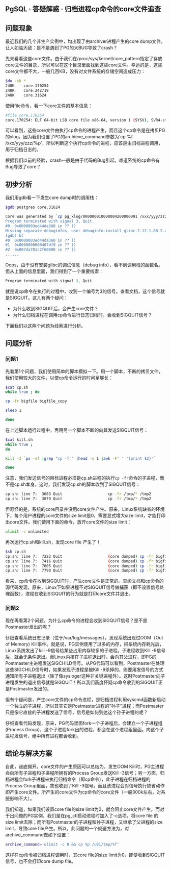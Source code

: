 ## PgSQL · 答疑解惑 · 归档进程cp命令的core文件追查


    
## 问题现象


最近我们的几个非生产实例中，均出现了由archiver进程产生的core dump文件，让人如临大敌：是不是遇到了PG的大BUG导致了crash？  


先来看看这些core文件。由于我们在/proc/sys/kernel/core_pattern指定了存放core文件的目录，所以可以在这个目录里面找到这些core文件。幸运的是，这些core文件都不大，一般几百KB，没有对文件系统的存储空间造成压力：  

```bash
$du -sh *
248K    core.170254
248K    core.242719
248K    core.31624

```

使用file命令，看一下core文件的基本信息：  

```bash
#file core.170254
core.170254: ELF 64-bit LSB core file x86-64, version 1 (SYSV), SVR4-style, from 'cp pg_xlog/00000001000000410000006E /xxxx/yyy/zzz/00000001000'

```


可以看到，这些core文件由执行cp命令的进程产生，而且这个cp命令是在拷贝PG的xlog。因为我们设置了PG的archieve_command参数为’cp %f /xxx/yyy/zzz/%p’，所以判断这个执行cp命令的进程，应该是由归档进程调用，用于归档日志的。  


根据我们以前的经验，crash一般是由于代码的Bug引起。难道系统的cp命令有Bug导致了core？  

## 初步分析


我们用gdb看一下发生core dump时的调用栈：  

```bash
$gdb postgres core.31624

Core was generated by `cp pg_xlog/000000010000004200000091 /xxx/yyy/zzz/00000001000'.
Program terminated with signal 3, Quit.
#0  0x0000003ed44da360 in ?? ()
Missing separate debuginfos, use: debuginfo-install glibc-2.12-1.80.2.alios6.x86_64
(gdb) bt
#0  0x0000003ed44da360 in ?? ()
#1  0x0000000000407df9 in ?? ()
#2  0x007da781c2f60000 in ?? ()
......

```


Oops，由于没有安装glibc的调试信息（debug info），看不到调用栈的函数名。但从上面的信息里面，我们得到了一个重要线索：  

```cpp
Program terminated with signal 3, Quit.

```


就是说cp命令在执行的过程中，收到一个编号为3的信号。查看文档，这个信号就是SIGQUIT。这儿有两个疑问：  


* 为什么收到SIGQUIT后，会产生core文件？
* 为什么归档进程在调用cp命令进行日志归档时，会收到SIGQUIT信号？



下面我们以这两个问题为线索进行分析。  

## 问题分析

### 问题1


先看第1个问题，我们使用简单的脚本模拟一下。用一个脚本，不断的拷贝文件，我们使用较大的文件，以使cp命令运行的时间足够长：  

```bash
$cat cp.sh
while true ; do

cp -fr bigfile bigfile_copy

sleep 1

done

```


在上述脚本运行过程中，再用另一个脚本不断的向其发送SIGQUIT信号：  

```bash
$cat kill.sh
while true ;
do

kill -3 `ps -ef |grep "cp -fr" |head -n 1 |awk -F' ' '{print $2}'`

done

```


注意，我们发送信号的目标进程必须是cp.sh进程的执行`cp -fr`命令的子进程，而不是cp.sh本身。这时，我们发现cp.sh的脚本收到了SIGQUIT信号：  

```bash
cp.sh: line 7:  3683 Quit                    cp -fr /tmp/* /tmp2
cp.sh: line 7:  3879 Quit                    cp -fr /tmp/* /tmp2

```


但奇怪的是，系统的core目录并没用core文件产生。原来，Linux系统缺省的环境下，每个用户进程的core文件的size limit是0，需要显式增大size limit，才能打印出core文件。我们使用下面的命令，放开core文件的size limit：  

```bash
ulimit -c unlimited

```


再次运行cp.sh和kill.sh，发现core file 产生了！  

```bash
$sh cp.sh
cp.sh: line 7:  7222 Quit                    (core dumped) cp -fr bigfile bigfile_copy
cp.sh: line 7:  7416 Quit                    (core dumped) cp -fr bigfile bigfile_copy
cp.sh: line 7:  7605 Quit                    (core dumped) cp -fr bigfile bigfile_copy
cp.sh: line 7:  7798 Quit                    (core dumped) cp -fr bigfile bigfile_copy

```


看来，cp命令在收到SIGQUIT时，产生core文件是正常的。查阅文档和cp命令的源代码发现，原来，Linux下如果进程不对SIGQUIT信号做捕获（即不设置信号处理函数），进程在收到SIGQUIT的行为就是打印core文件并退出。  

### 问题2


现在再看第2个问题，为什么cp命令的进程会收到SIGQUIT信号？是不是Postmaster发出的呢？  


仔细查看系统日志记录（位于/var/log/messages），发现系统出现过OOM（Out of Memory) Kill事件。就是说，PG实例使用了过多的内存，把系统内存耗光后，Linux系统发出了kill -9信号给某些占用内存较多的子进程。子进程收到Kill -9信号后，就会无条件退出。而Linux内核在子进程退出时，会向其父进程，即PG的Postmaster主进程发送SIGCHILD信号。从PG代码可以看到，Postmaster在处理这些SIGCHILD信号时，如果发现子进程是被Kill -9杀掉的，则要用发信号的方式通知所有子进程退出（除了像sysloger这种非关键进程外）。这时Postmaster向子进程发生的退出信号就是SIGQUIT！所以我们高度怀疑cp命令收到的SIGQUIT正是Postmaster发出的。  


但有个疑问是，产生core文件的cp命令进程，是归档进程利用syscmd函数新启动一个独立的子进程，所以其实它是Postmaster进程的“孙子”进程；而Postmaster只是像它直接的子进程发送了信号，信号是如何到达这个孙子进程的呢？  


仔细查看代码发现，原来，PG代码里面fork一个子进程后，会建立一个子进程组(Process Group)，这个子进程fork出的进程，都会在这个进程组里面。向这个子进程发信号，组中所有进程都会收到。  

## 结论与解决方案


自此，谜底揭开，core文件的产生原因可以总结为，发生OOM Kill时，PG主进程会向所有子进程和子进程所拥有的Process Group发送Kill -3信号；另一方面，归档进程会fork子进程来执行归档命令（即cp命令），此子进程在归档进程的Process Group里面，故也收到了Kill -3信号。而且该进程会对信号执行缺省动作即产生core文件。所产生的core文件为cp命令的core文件（一般300k左右，对系统影响不大）。  


我们知道，如果我们设置core file的size limit为0，就会阻止core文件产生。而对于出问题的PG实例，我们是在pg_ctl启动进程时加入了-c选项，将core file 的size limit去除；而所有Postmaster的子进程和孙子进程，又继承了父进程的size limit，导致core file产生。所以，此问题的一个规避方法为，对archive_command做如下设置：  

```bash
archive_command='ulimit -c 0 && cp %p /u01/tmp/%f'

```


这样在cp命令被归档进程调用时，其core file的size limit为0，即便收到SIGQUIT信号，也不会打印core dump file。  

